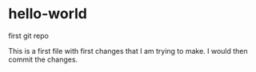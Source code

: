 # hello-world
first git repo

This is a first file with first changes that I am trying to make. I would then commit the changes.
